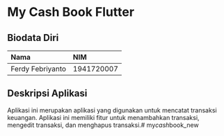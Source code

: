 # My Cash Book Flutter

## Biodata Diri

| Nama | NIM |
| :--- | :--- | 
| Ferdy Febriyanto | 1941720007

## Deskripsi Aplikasi

Aplikasi ini merupakan aplikasi yang digunakan untuk mencatat transaksi keuangan. Aplikasi ini memiliki fitur untuk menambahkan transaksi, mengedit transaksi, dan menghapus transaksi.#   m y _ c a s h _ b o o k _ n e w  
 